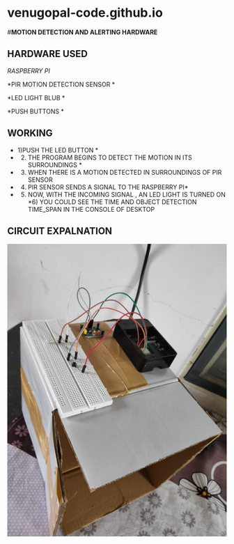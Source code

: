 # venugopal-code.github.io
#**MOTION DETECTION AND ALERTING HARDWARE**

## HARDWARE USED

*RASPBERRY PI*

*PIR MOTION DETECTION SENSOR *

*LED LIGHT BLUB *

*PUSH BUTTONS *

## WORKING 
* 1)PUSH THE LED BUTTON *
* 2) THE PROGRAM BEGINS TO DETECT THE MOTION IN ITS SURROUNDINGS *
* 3) WHEN THERE IS A MOTION DETECTED IN SURROUNDINGS OF PIR SENSOR
* 4) PIR SENSOR SENDS A SIGNAL TO THE RASPBERRY PI*
* 5) NOW, WITH THE INCOMING SIGNAL , AN LED LIGHT IS TURNED ON
*6) YOU COULD SEE THE TIME AND OBJECT DETECTION TIME_SPAN IN THE CONSOLE OF DESKTOP

## CIRCUIT EXPALNATION

![IMAGE](https://github.com/venugopal-code/venugopal-code.github.io/blob/master/pics/circuit.jpeg)
